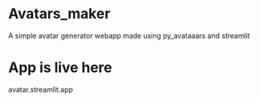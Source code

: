 # Avatars_maker
A simple avatar generator webapp made using py_avataaars and streamlit
# App is live here
avatar.streamlit.app

